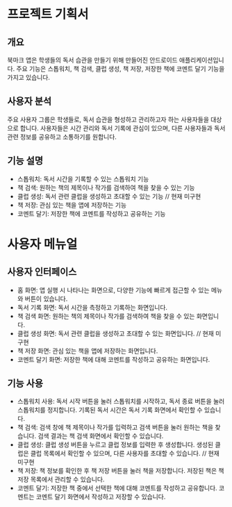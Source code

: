 # 프로젝트 기획서

## 개요
북마크 앱은 학생들의 독서 습관을 만들기 위해 만들어진 안드로이드 애플리케이션입니다. 주요 기능은 스톱워치, 책 검색, 클럽 생성, 책 저장, 저장한 책에 코멘트 달기 기능을 가지고 있습니다.

## 사용자 분석
주요 사용자 그룹은 학생들로, 독서 습관을 형성하고 관리하고자 하는 사용자들을 대상으로 합니다. 사용자들은 시간 관리와 독서 기록에 관심이 있으며, 다른 사용자들과 독서 관련 정보를 공유하고 소통하기를 원합니다.

## 기능 설명
- 스톱워치: 독서 시간을 기록할 수 있는 스톱워치 기능
- 책 검색: 원하는 책의 제목이나 작가를 검색하여 책을 찾을 수 있는 기능
- 클럽 생성: 독서 관련 클럽을 생성하고 초대할 수 있는 기능 // 현재 미구현
- 책 저장: 관심 있는 책을 앱에 저장하는 기능
- 코멘트 달기: 저장한 책에 코멘트를 작성하고 공유하는 기능

# 사용자 메뉴얼

## 사용자 인터페이스
- 홈 화면: 앱 실행 시 나타나는 화면으로, 다양한 기능에 빠르게 접근할 수 있는 메뉴와 버튼이 있습니다.
- 독서 기록 화면: 독서 시간을 측정하고 기록하는 화면입니다.
- 책 검색 화면: 원하는 책의 제목이나 작가를 검색하여 책을 찾을 수 있는 화면입니다.
- 클럽 생성 화면: 독서 관련 클럽을 생성하고 초대할 수 있는 화면입니다. // 현재 미구현
- 책 저장 화면: 관심 있는 책을 앱에 저장하는 화면입니다.
- 코멘트 달기 화면: 저장한 책에 대해 코멘트를 작성하고 공유하는 화면입니다.

## 기능 사용
- 스톱워치 사용: 독서 시작 버튼을 눌러 스톱워치를 시작하고, 독서 종료 버튼을 눌러 스톱워치를 정지합니다. 기록된 독서 시간은 독서 기록 화면에서 확인할 수 있습니다.
- 책 검색: 검색 창에 책 제목이나 작가를 입력하고 검색 버튼을 눌러 원하는 책을 찾습니다. 검색 결과는 책 검색 화면에서 확인할 수 있습니다.
- 클럽 생성: 클럽 생성 버튼을 누르고 클럽 정보를 입력한 후 생성합니다. 생성된 클럽은 클럽 목록에서 확인할 수 있으며, 다른 사용자를 초대할 수 있습니다. // 현재 미구현
- 책 저장: 책 정보를 확인한 후 책 저장 버튼을 눌러 책을 저장합니다. 저장된 책은 책 저장 목록에서 관리할 수 있습니다.
- 코멘트 달기: 저장한 책 중에서 선택한 책에 대해 코멘트를 작성하고 공유합니다. 코멘트는 코멘트 달기 화면에서 작성하고 저장할 수 있습니다.


